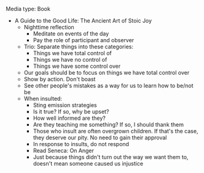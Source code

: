 
Media type: Book

- A Guide to the Good Life: The Ancient Art of Stoic Joy
    - Nighttime reflection
        - Meditate on events of the day
        - Pay the role of participant and observer
    - Trio: Separate things into these categories:
        - Things we have total control of
        - Things we have no control of
        - Things we have some control over
    - Our goals should be to focus on things we have total control over
    - Show by action. Don't boast
    - See other people's mistakes as a way for us to learn how to be/not be
    - When insulted:
        - Sting emission strategies
        - Is it true? If so, why be upset?
        - How well informed are they?
        - Are they teaching me something? If so, I should thank them
        - Those who insult are often overgrown children. If that's the case, they deserve our pity. No need to gain their approval
        - In response to insults, do not respond
        - Read Seneca: On Anger
        - Just because things didn't turn out the way we want them to, doesn't mean someone caused us injustice